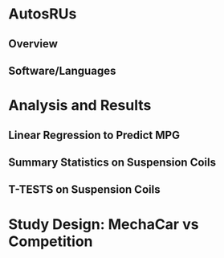 # AutosRUs

## Overview

## Software/Languages


# Analysis and Results


## Linear Regression to Predict MPG





## Summary Statistics on Suspension Coils




## T-TESTS on Suspension Coils





# Study Design: MechaCar vs Competition


